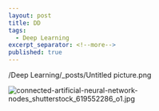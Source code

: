 ```yaml
---
layout: post
title: DD
tags:
  - Deep Learning
excerpt_separator: <!--more-->
published: true
---
```

/Deep Learning/_posts/Untitled picture.png


![connected-artificial-neural-network-nodes_shutterstock_619552286_o1.jpg](https://github.com/dogradiwakar/devilsadvocatediwakar/Deep%20Learning/_posts/connected-artificial-neural-network-nodes_shutterstock_619552286_o1.jpg)
